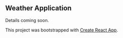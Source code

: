 ## Weather Application ##

Details coming soon.

This project was bootstrapped with [Create React App](https://github.com/facebook/create-react-app).
